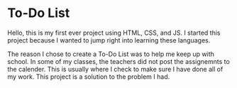 <h1>To-Do List</h1>
<p>Hello, this is my first ever project using HTML, CSS, and JS. I started this project because I wanted to jump right into learning these languages.</p>
<p>
  The reason I chose to create a To-Do List was to help me keep up with school.
  In some of my classes, the teachers did not post the assignemnts to the calender.
  This is usually where I check to make sure I have done all of my work. This project is a solution to the problem I had.
</p>

